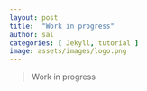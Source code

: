```yaml
---
layout: post
title:  "Work in progress"
author: sal
categories: [ Jekyll, tutorial ]
image: assets/images/logo.png
---
```


> Work in progress

